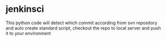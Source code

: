 # jenkinsci
This python code will detect which commit according from svn repository and auto create standard script, checkout the repo to local server and push it to your environment

